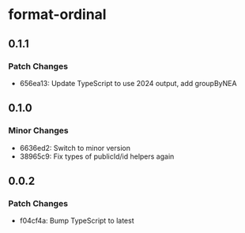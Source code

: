 # format-ordinal

## 0.1.1

### Patch Changes

- 656ea13: Update TypeScript to use 2024 output, add groupByNEA

## 0.1.0

### Minor Changes

- 6636ed2: Switch to minor version
- 38965c9: Fix types of publicId/id helpers again

## 0.0.2

### Patch Changes

- f04cf4a: Bump TypeScript to latest
